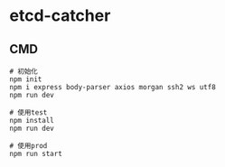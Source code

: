 # etcd-catcher

## CMD
```
# 初始化
npm init
npm i express body-parser axios morgan ssh2 ws utf8
npm run dev

# 使用test
npm install
npm run dev

# 使用prod
npm run start
```